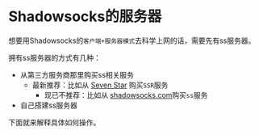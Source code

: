 # Shadowsocks的服务器

想要用Shadowsocks的`客户端+服务器模式`去科学上网的话，需要先有ss服务器。

拥有ss服务器的方式有几种：

* 从第三方服务商那里购买ss相关服务
  * 最新推荐：比如从 [Seven Star](https://newspacex.com) 购买`SSR`服务
    * 现已不推荐：比如从 [shadowsocks.com](https://www.shadowsocks.com)购买`ss`服务
* 自己搭建ss服务器

下面就来解释具体如何操作。

